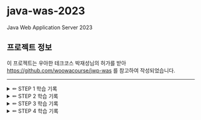 # java-was-2023

Java Web Application Server 2023

## 프로젝트 정보 

이 프로젝트는 우아한 테크코스 박재성님의 허가를 받아 https://github.com/woowacourse/jwp-was 
를 참고하여 작성되었습니다.

---

<details>

<summary> ✏ STEP 1 학습 기록 </summary>
<div markdown="1">

## 자바 Thread 버전별 차이점

- java 1.0
    - 초기 버전으로, Thread 클래스 도입
    - Thread 클래스는 Runnable 인터페이스를 구현하여 스레드 실행 처리
- java 1.2
    - Thread 우선순위 지정, 스레드 그룹화 및 스레드 상태 확인 기능 추가
- java 5.0
    - java.util.concurrent 패키지가 도입되어 스레드 관리를 더욱 향상
    - Executor 프레임원크와 Callable, Future 인터페이스 등의 기능을 제공
    - 스레드 풀을 구현하기 위한 ExecutorService 인터페이스가 도입
- java 7
    - Fork/join 프레임워크 도입
        - 작업을 작은 하위 작업으로 분할하고 병렬로 실행하는 기능을 제공
    - Fork/join 프레임워크로 인해 Work Stealing Thread Pool이 구현되었음
- java 8
    - 람다식이 도입되어 스레드 코드 작성을 더욱 간결하게 함
    - java.util.concurrent 패키지에 CompletableFuture 클래스가 추가되어 비동기 프로그래밍을 더 쉽게 할 수 있게 되었다.
- java 9
    - Reactive Streams API를 도입하여 비동기 스트림 처리를 지원
    - java.util.concurrent.Flow 패키지가 추가
- java 11
    - java.util.concurrent 패키지에 추가적인 기능 도입 - 스레드 미션, 스레드 로컬 러닝 등이 추가
- java 15
    - java.lang.Thread 클래스에 isInterrupted() 및 interrupt()와 같은 메서드가 추가되어 스레드 인터럽트 상태 처리가 쉬워짐

## java.util.concurrent 패키지

> 다중 스레드 프로그래밍을 지원하는 일련의 클래스 및 인터페이스를 제공한다.

### 주요 인터페이스

[Executor]

- Thread pool 을 구현하기 위한 인터페이스
- 등록된 작업(Runnable)을 실행하기 위한 인터페이스
- 등록된 작업을 실행하는 책임만 가짐 - ISP

[ExecutorService]

- 스레드 사용시 실질적으로 사용하는 인터페이스
- 작업 등록 뿐만 아니라 실행을 위한 책임도 가진다
- Executor 상속받은 인터페이스로, Callable 실행, Executor 종료, 여러 Callable을 동시에 실행하는 기능 제공
    - Runnable과 Callable의 차이는?
        - Runnable은 리턴 값이 없다.
        - Callable은 특정 타입의 객체를 리턴 할 수 있다.


## Excutors의 역할
- Executor, ExecutorService 등은 쓰레드 풀을 위한 인터페이스다. 직접 스레드를 다루는 것은 번거로우므로, 이를 도와주는 팩토리 클래스인 Executors가 등장했다.

> Runnable만 개발자가 만들고 생성, 종료, 없애기 작업들은 Executors가 해준다.

1. Thread 만들기
2. Thread 관리 - 스레드의 생명 주기 관리
3. 작업 처리 및 실행

- newFixedThreadPool
    - 고정된 스레드 개수를 갖는 스레드 풀을 생성
- newCachedThreadPool
    - 필요할 대 필요한 만큼의 스레드 풀을 생성함
    - 이미 생성된 스레드가 있다면 이를 재활용 할 수 있음
- newScheduledThreadPool
    - 일정 시간 뒤 혹은 주기적으로 실행되어야 하는 작업을 위한 스레드 풀을 생성

### 사용방법

``` java
1. 구현체 생성
ExecutorService executorService = Executors.newSingleThreadExecutor(); //singleThread
: Executors 클래스의 static Method를 활용하여 ExecutorService 구현체를 SingleThread 형태로 리턴

ExecutorService executorService = Executors.newFixedThreadPool(Thread 개수);//MultiThread
: // 멀티 스레드 형태로 리턴

2. 작업 제출
executorService.sumit();
: Thread에 활용할 작업을 제출(해당 스레드가 대기 중인 경우 제출한 작업을 처리)

3. 작업 종료
executorService.shoutdown();
: 현재 진행중인 작업을 마치고 Thread를 종료한다.

4. 즉시 종료
executorService.shoutdowmNow();
: 현재 진행중인 작업을 마치지 않은 채로 종료할 수 있다.

```
### 추가로 공부할 주제
- Virtual Thread

</div>
</details>

<details>

<summary> ✏ STEP 2 학습 기록 </summary>
<div markdown="1">

### 테스트 코드란?
-   테스트 코드는 소프트웨어의 기능과 동작을 테스트하는데 사용되는 코드이다.
-   테스트 코드는 개발자가 작성한 코드를 실행하고 예상된 결과가 나오는지 확인하는데 사용된다.

### 테스트 코드를 작성해야 하는 이유

-   코드의 품질 향상
    -   테스트 코드를 통해 발생 가능성 있는 버그를 사전에 찾아내고 방지할 수 있으며, 이는 개발자가 신뢰할 수 있는 코드를 작성할 수 있게 도와준다.
-   문서화
    -   테스트 코드는 개발자가 기능의 동작 방식을 이해하는데 도움이 되는 문서로 작용할 수 있다.
    -   테스트 코드를 통해 코드의 예상 동작을 명확하게 확인할 수 있으며, 개발자 간의 커뮤니케이션 향상에도 도움이 된다.
-   리팩토링
    -   테스트 코드가 있는 경우 코드를 리팩토링할때 기존 기능이 여전히 올바르게 작동하는지 확인할 수 있다.
    -   변경 사항이 예상치 못한 부작용을 일으키지 않도록 하며, 코드의 동작이 바뀌지 않았는지 확인할 수 있다.

테스트 종류
단위 테스트(Unit Test)
> 단위 테스트는 응용 프로그램에서 테스트 가능한 가장 작은 소프트웨어를 실행하여 예상대로 동작하는지 확인하는 테스트이다. 테스트 대상 단위의 크기는 엄격하게 정해져 있지 않지만 일반적으로 클래스 또는 메서드 수준으로 정해진다.

통합 테스트(Integreation Test)
> 통합 테스트는 단위 테스트보다 더 큰 동작을 달성하기 위해 여러 모듈들을  모아 이들이 의도대로 협력하는지 확인하는 테스트이다. 단위 테스트와 달리 개발자가 변경할 수 없는 부분(외부 라이브러리)까지 묶어 검증할 때 사용한다. 이는 DB에 접근하거나 전체 코드와 다양한 환경이 제대로 작동하는지 확인하는데 필요한 모든 작업을 수행할 수 있다.

### JUnit5 란?
> JUnit5 = JUnit Platform + JUnit Jupiter + Junit Vintage
- JUnit5는 자바 프로그래밍 언어를 위한 테스트 프레임워크이다. JUnit은 소프트웨어의 단위 테스트를 작성하고 실행하는 데 사용되는 도구로서, 코드의 품질을 검증하고 버그를 감지하기 위해 개발자들에게 도움을 주는 역할을 한다. JUnit5는 이전 버전인 JUnit4의 다음 세데 버전으로 개발되었다. JUnit5는 자바 8 이상부터 사용 가능하다.

[JUnit 5 User Guide
Although the JUnit Jupiter programming model and extension model do not support JUnit 4 features such as Rules and Runners natively, it is not expected that source code maintainers will need to update all of their existing tests, test extensions, and custo
junit.org](https://junit.org/junit5/docs/current/user-guide/)

### AssertJ
- AssertJ는 자바 프로그래밍 언어를 위한 테스트 단언 라이브러리이다. assertion은 코드의 동작을 검증하고 예상한 결과와 실제 결과가 일치하는지를 확인하는데 사용한다.**
- AssertJ는 테스트 코드를 더 읽기 쉽고 유지보수하기 쉽도록 만들어주는 다양한 메서드와 기능을 제공한다.**

[AssertJ / Fluent assertions for java
AssertJ Fluent assertions for java
joel-costigliola.github.io](http://joel-costigliola.github.io/assertj/)


</div>
</details>

<details>

<summary> ✏ STEP 3 학습 기록 </summary>
<div markdown="1">

### MIME 타입
- Multipurpose Internet Mail Extensions
- 미디어 타입이란 문서, 파일 또는 바이트 집합의 성격과 형식을 나타낸다.
- 간단히 말하면 파일 변환을 의미한다.
- 현재는 웹을 통해 여러 파일을 전달하는데 사용되고 있지만 이 용어가 생길 땐 이메일과 함께 동봉할 파일을 텍스트 문자로 전환해서 이메일 시스템을 통해 전달하기 위해 개발되어 Internet Mail Extensions라고 불리기 시작했다고 한다.

### MIME 사용이유
- 예전에는 텍스트파일을 주고 받는데 ASCII 코드로 공통된 표준에 따르기면 하면 되었으나, 네트워크를 통해 ASCII가 아닌 Binary 파일을 보내는 경우가 생기게 되었다. 음악파일, 비디오파일, 워드파일 등등 ASCII만으로 전송이 불가하기 때문에 기존시스템에서 문제없이 전달하기 위해 텍스트변환이 필요했다.
TCP/IP 네트워크에서 이메일교환 시 표준으로 RFC822(기본 이메일메시지 형식 정의)이메일 메시지 형식이 사용되는데 이 형식은 ASCII코드를 사용하기 때문에 간단한 메시지를 전송할 경우에는 유용하지만, 다른 통신형태까지 모두 지원하기에는 유연성이 부족하다.
따라서, 이러한 다른 통신형태의 다양한 메시지를 지원하기 위해서 MIME표준이 개발된 것이다.

### 웹 개발에 자주 쓰이는 타입 

|type|discription|
|------|---|
|application/octet-stream|바이너리 파일의 기본|
|text/plain|텍스트, unknown textual file이어도 브러우저는 display|
|text/css|웹 페이지 스타일링을 하는 css 파일은 반드시 text/css 타입으로 보내야 함|
|text/html|HTML 파일은 반드시 이 타입으로 보내져야 햠|
|text/javascript|다른 타입으로 보내게 되면 로드나 실행되지 않음|

</div>
</details>

<details>

<summary> ✏ STEP 4 학습 기록 </summary>
<div markdown="1">

### 기능 요구사항
- 로그인을 GET에서 POST로 수정 후 정상 동작하도록 구현한다.
- 가입을 완료하면 /index.html 페이지로 이동한다.

### HTTP redirect
리다이렉트는 HTTP 표준으로 정의 되어 있는데 최초 요청을 받은 웹서버는 HTTP 응답 상태코드로 302를 보내고 응답 메시지 헤더 중 Location 값으로 리다이렉트 되어야 할 주소를 설정해 리턴한다.
클라이언트는 서버로 부터 받은 응답 값이 상태코드 302라는 것을 보고 서버가 리다이렉트를 시킨거구나라고 알고  Location 에 설정되어 있는 URL로 다시 재요청을 한다.

</div>
</details>

